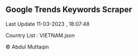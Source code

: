 

## Google Trends Keywords Scraper 
 
Last Update 11-03-2023 , 18:07:48

Country List :
VIETNAM.json



© Abdul Muttaqin 
